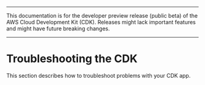 --------

This documentation is for the developer preview release \(public beta\) of the AWS Cloud Development Kit \(CDK\)\. Releases might lack important features and might have future breaking changes\.

--------

# Troubleshooting the CDK<a name="troubleshooting"></a>

This section describes how to troubleshoot problems with your CDK app\.